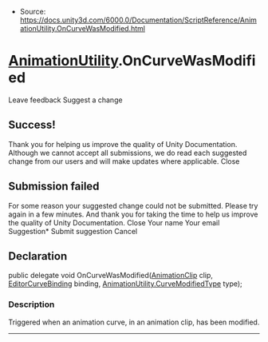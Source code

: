 * Source: https://docs.unity3d.com/6000.0/Documentation/ScriptReference/AnimationUtility.OnCurveWasModified.html

#  [AnimationUtility](https://docs.unity3d.com/6000.0/Documentation/ScriptReference/AnimationUtility.html).OnCurveWasModified
Leave feedback
Suggest a change
## Success!
Thank you for helping us improve the quality of Unity Documentation. Although we cannot accept all submissions, we do read each suggested change from our users and will make updates where applicable.
Close
## Submission failed
For some reason your suggested change could not be submitted. Please <a>try again</a> in a few minutes. And thank you for taking the time to help us improve the quality of Unity Documentation.
Close
Your name Your email Suggestion* Submit suggestion
Cancel
## Declaration
public delegate void OnCurveWasModified([AnimationClip](https://docs.unity3d.com/6000.0/Documentation/ScriptReference/AnimationClip.html) clip, [EditorCurveBinding](https://docs.unity3d.com/6000.0/Documentation/ScriptReference/EditorCurveBinding.html) binding, [AnimationUtility.CurveModifiedType](https://docs.unity3d.com/6000.0/Documentation/ScriptReference/AnimationUtility.CurveModifiedType.html) type); 
### Description
Triggered when an animation curve, in an animation clip, has been modified.
* * *
